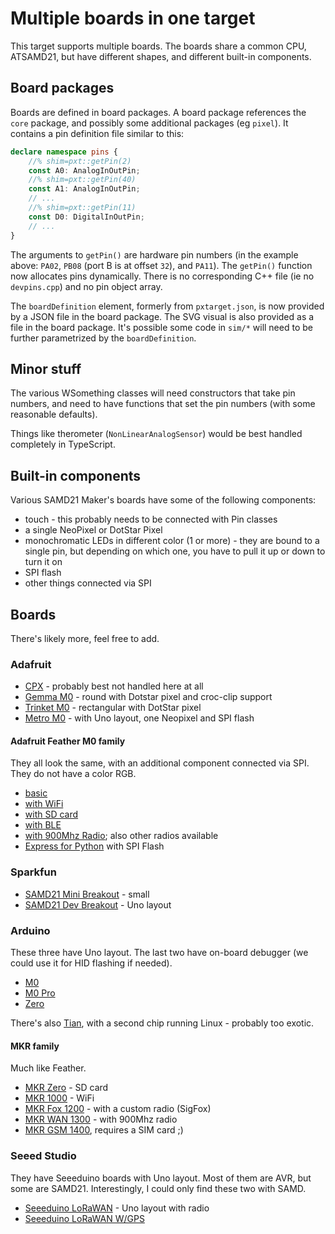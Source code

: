 # Multiple boards in one target

This target supports multiple boards. The boards share a common CPU, ATSAMD21, but have
different shapes, and different built-in components.

## Board packages

Boards are defined in board packages. A board package references the `core` package,
and possibly some additional packages (eg `pixel`). It contains a pin definition
file similar to this:

```typescript
declare namespace pins {
    //% shim=pxt::getPin(2)
    const A0: AnalogInOutPin;
    //% shim=pxt::getPin(40)
    const A1: AnalogInOutPin;
    // ...
    //% shim=pxt::getPin(11)
    const D0: DigitalInOutPin;
    // ...
}
```

The arguments to `getPin()` are hardware pin numbers (in the example above: `PA02`, `PB08` 
(port B is at offset `32`), and `PA11`). The `getPin()` function now allocates pins dynamically.
There is no corresponding C++ file (ie no `devpins.cpp`) and no pin object array.

The `boardDefinition` element, formerly from `pxtarget.json`, is now provided by a JSON
file in the board package. The SVG visual is also provided as a file in the board package.
It's possible some code in `sim/*` will need to be further parametrized by the `boardDefinition`.

## Minor stuff

The various WSomething classes will need constructors that take pin numbers, and need to have 
functions that set the pin numbers (with some reasonable defaults).

Things like therometer (`NonLinearAnalogSensor`) would be best handled completely in TypeScript.

## Built-in components

Various SAMD21 Maker's boards have some of the following components:

* touch - this probably needs to be connected with Pin classes
* a single NeoPixel or DotStar Pixel
* monochromatic LEDs in different color (1 or more) - they are bound to
  a single pin, but depending on which one, you have to pull it up or down
  to turn it on
* SPI flash
* other things connected via SPI

## Boards

There's likely more, feel free to add.

### Adafruit 

* [CPX](https://www.adafruit.com/product/3333) - probably best not handled here at all
* [Gemma M0](https://www.adafruit.com/product/3501) - round with Dotstar pixel and croc-clip support
* [Trinket M0](https://www.adafruit.com/product/3500) - rectangular with DotStar pixel
* [Metro M0](https://www.adafruit.com/product/3505) - with Uno layout, one Neopixel and SPI flash

#### Adafruit Feather M0 family

They all look the same, with an additional component
connected via SPI.
They do not have a color RGB.

* [basic](https://www.adafruit.com/product/2772)
* [with WiFi](https://www.adafruit.com/product/3010)
* [with SD card](https://www.adafruit.com/product/2796)
* [with BLE](https://www.adafruit.com/product/2995)
* [with 900Mhz Radio](https://www.adafruit.com/product/3178); also other radios available
* [Express for Python](https://www.adafruit.com/product/3403) with SPI Flash

### Sparkfun

* [SAMD21 Mini Breakout](https://www.sparkfun.com/products/13664) - small
* [SAMD21 Dev Breakout](https://www.sparkfun.com/products/13672) - Uno layout

### Arduino

These three have Uno layout. The last two have on-board debugger (we could use it
for HID flashing if needed).

* [M0](https://store.arduino.cc/arduino-m0)
* [M0 Pro](https://store.arduino.cc/arduino-m0-pro)
* [Zero](https://store.arduino.cc/genuino-zero)

There's also [Tian](https://store.arduino.cc/arduino-tian), with a second chip
running Linux - probably too exotic.

#### MKR family

Much like Feather.

* [MKR Zero](https://store.arduino.cc/arduino-mkrzero) - SD card
* [MKR 1000](https://store.arduino.cc/arduino-mkr1000) - WiFi
* [MKR Fox 1200](https://store.arduino.cc/arduino-mkrfox1200) - with a custom radio (SigFox)
* [MKR WAN 1300](https://store.arduino.cc/mkr-wan-1300) - with 900Mhz radio
* [MKR GSM 1400](https://store.arduino.cc/mkr-gsm-1400), requires a SIM card ;)

### Seeed Studio

They have Seeeduino boards with Uno layout. Most of them are AVR, but some are SAMD21.
Interestingly, I could only find these two with SAMD.

* [Seeeduino LoRaWAN](https://www.seeedstudio.com/Seeeduino-LoRaWAN-p-2780.html) - Uno layout with radio
* [Seeeduino LoRaWAN W/GPS](https://www.seeedstudio.com/Seeeduino-LoRaWAN-W%2FGPS-p-2781.html)
